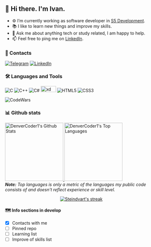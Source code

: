 ## 👋 Hi there. I'm Ivan.

- ⚙️ I’m currently working as software developer in [S5 Development](http://www.s5development.com/).
- 📚 I like to learn new things and improve my skills.
- 💬 Ask me about anything tech or study related, I am happy to help.
- 📫 Feel free to ping me on [LinkedIn](https://www.linkedin.com/in/ivan-kalashnikov-42b06a192/).

### 💬 Contacts
[![Telegram](https://img.shields.io/badge/-Telegram-3267a8?style=flat-square&logo=Telegram)](https://t.me/steindvart)
[![LinkedIn](https://img.shields.io/badge/-LinkedIn-blue?style=flat-square&logo=Linkedin&logoColor=white)](https://www.linkedin.com/in/ivan-kalashnikov-42b06a192/)

### 🛠️ Languages and Tools

![C](https://img.shields.io/badge/-C-3267a8?style=flat-square&logo=c)
![C++](https://img.shields.io/badge/-C++-173bb3?style=flat-square&logo=cplusplus)
![C#](https://img.shields.io/badge/Cs-a832a8?style=flat-square&logo=csharp)
<img src="https://img.shields.io/badge/git-%23F05033.svg?style=for-the-badge&logo=git&logoColor=white" alt="xd" width="50" height="20"/>
![HTML5](https://img.shields.io/badge/-HTML5-E34F26?style=flat-square&logo=html5&logoColor=white)
![CSS3](https://img.shields.io/badge/-CSS3-1572B6?style=flat-square&logo=css3)

![CodeWars](https://www.codewars.com/users/Steindvart/badges/small)
 
 ### 📊 Github stats
<!--<details>
  <summary>💻 GitHub Profile Stats</summary>
  <br/>-->
  <a href="https://github.com/anuraghazra/github-readme-stats">
    <img alt="DenverCoder1's Github Stats" src="https://denvercoder1-github-readme-stats.vercel.app/api/?username=Steindvart&show_icons=true&count_private=true&theme=react&hide_border=true" height="192px"/>
  </a>
  <a href="https://github.com/anuraghazra/github-readme-stats">
      <img alt="DenverCoder1's Top Languages" src="https://github-readme-stats.vercel.app/api/top-langs/?username=Steindvart&langs_count=8&layout=compact&theme=react&hide_border=true" height="192px"/>
  </a>
  <br/>
  <i><b>Note:</b> Top languages is only a metric of the languages my public code consists of and doesn't reflect experience or skill level.</i>
<!--</details>-->
 <br/>
<p align="center">
  <a href="https://github.com/DenverCoder1/github-readme-streak-stats">
    <img alt="Steindvart's streak" src="https://github-readme-streak-stats.herokuapp.com/?user=Steindvart&theme=react&hide_border=true"/>
  </a>
</p>

#### 🗺️ Info sections in develop
- [x] Contacts with me
- [ ] Pinned repo
- [ ] Learning list
- [ ] Improve of skills list

